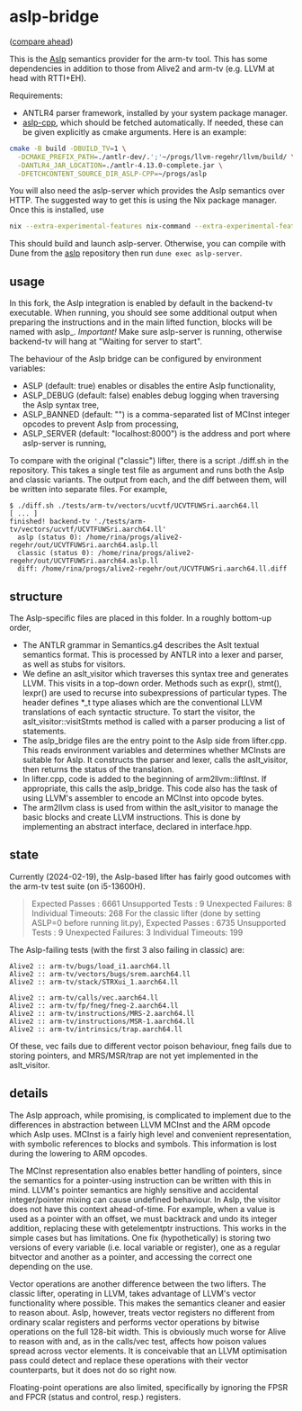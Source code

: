 # aslp-bridge

([compare ahead](https://github.com/regehr/alive2/compare/arm-tv...katrinafyi:alive2:aslp))

This is the [Aslp](https://github.com/UQ-PAC/aslp) semantics provider for the arm-tv tool.
This has some dependencies in addition to those from Alive2 and arm-tv (e.g. LLVM at head with RTTI+EH).

Requirements:
- ANTLR4 parser framework, installed by your system package manager.
- [aslp-cpp](https://github.com/UQ-PAC/aslp/tree/partial_eval/aslp-cpp), which should be fetched automatically.
If needed, these can be given explicitly as cmake arguments. Here is an example:
```bash
cmake -B build -DBUILD_TV=1 \
  -DCMAKE_PREFIX_PATH=./antlr-dev/.';'~/progs/llvm-regehr/llvm/build/ \
  -DANTLR4_JAR_LOCATION=./antlr-4.13.0-complete.jar \
  -DFETCHCONTENT_SOURCE_DIR_ASLP-CPP=~/progs/aslp 
```

You will also need the aslp-server which provides the Aslp semantics over HTTP.
The suggested way to get this is using the Nix package manager. Once this is installed, use
```bash
nix --extra-experimental-features nix-command --extra-experimental-features flakes shell github:katrinafyi/pac-nix#aslp --command aslp-server 
```
This should build and launch aslp-server.
Otherwise, you can compile with Dune from the [aslp](https://github.com/UQ-PAC/aslp) repository then run `dune exec aslp-server`.

## usage

In this fork, the Aslp integration is enabled by default in the backend-tv executable.
When running, you should see some additional output when preparing the instructions and
in the main lifted function, blocks will be named with aslp\_.
*Important!* Make sure aslp-server is running, otherwise backend-tv will hang at "Waiting for server to start".

The behaviour of the Aslp bridge can be configured by environment variables:
- ASLP (default: true) enables or disables the entire Aslp functionality,
- ASLP\_DEBUG (default: false) enables debug logging when traversing the Aslp syntax tree,
- ASLP\_BANNED (default: "") is a comma-separated list of MCInst integer opcodes to prevent Aslp from processing,
- ASLP\_SERVER (default: "localhost:8000") is the address and port where aslp-server is running,

To compare with the original ("classic") lifter, there is a script ./diff.sh in the repository.
This takes a single test file as argument and runs both the Aslp and classic variants.
The output from each, and the diff between them, will be written into separate files.
For example,
```bash-session
$ ./diff.sh ./tests/arm-tv/vectors/ucvtf/UCVTFUWSri.aarch64.ll
[ ... ]
finished! backend-tv './tests/arm-tv/vectors/ucvtf/UCVTFUWSri.aarch64.ll'
  aslp (status 0): /home/rina/progs/alive2-regehr/out/UCVTFUWSri.aarch64.aslp.ll
  classic (status 0): /home/rina/progs/alive2-regehr/out/UCVTFUWSri.aarch64.aslp.ll
  diff: /home/rina/progs/alive2-regehr/out/UCVTFUWSri.aarch64.ll.diff
```

## structure

The Aslp-specific files are placed in this folder. In a roughly bottom-up order,
- The ANTLR grammar in Semantics.g4 describes the Aslt textual semantics format. This is processed by ANTLR into a lexer and parser, as well as stubs for visitors.
- We define an aslt\_visitor which traverses this syntax tree and generates LLVM.
  This visits in a top-down order. Methods such as expr(), stmt(), lexpr() are used to recurse into subexpressions of particular types.
  The header defines \*\_t type aliases which are the conventional LLVM translations of each syntactic structure.
  To start the visitor, the aslt\_visitor::visitStmts method is called with a parser producing a list of statements.
- The aslp\_bridge files are the entry point to the Aslp side from lifter.cpp.
  This reads environment variables and determines whether MCInsts are suitable for Aslp.
  It constructs the parser and lexer, calls the aslt\_visitor, then returns the status of the translation.
- In lifter.cpp, code is added to the beginning of arm2llvm::liftInst.
  If appropriate, this calls the aslp\_bridge.
  This code also has the task of using LLVM's assembler to encode an MCInst into opcode bytes.
- The arm2llvm class is used from within the aslt\_visitor to manage the basic blocks and create LLVM instructions.
  This is done by implementing an abstract interface, declared in interface.hpp.

## state
Currently (2024-02-19), the Aslp-based lifter has fairly good outcomes with the arm-tv test suite (on i5-13600H).
>  Expected Passes    : 6661
>  Unsupported Tests  : 9
>  Unexpected Failures: 8
>  Individual Timeouts: 268
For the classic lifter (done by setting ASLP=0 before running lit.py),
>  Expected Passes    : 6735
>  Unsupported Tests  : 9
>  Unexpected Failures: 3
>  Individual Timeouts: 199

The Aslp-failing tests (with the first 3 also failing in classic) are:
```
Alive2 :: arm-tv/bugs/load_i1.aarch64.ll
Alive2 :: arm-tv/vectors/bugs/srem.aarch64.ll
Alive2 :: arm-tv/stack/STRXui_1.aarch64.ll

Alive2 :: arm-tv/calls/vec.aarch64.ll
Alive2 :: arm-tv/fp/fneg/fneg-2.aarch64.ll
Alive2 :: arm-tv/instructions/MRS-2.aarch64.ll
Alive2 :: arm-tv/instructions/MSR-1.aarch64.ll
Alive2 :: arm-tv/intrinsics/trap.aarch64.ll
```
Of these, vec fails due to different vector poison behaviour, fneg fails due to storing pointers,
and MRS/MSR/trap are not yet implemented in the aslt\_visitor.

## details

The Aslp approach, while promising, is complicated to implement due to the differences in abstraction between LLVM MCInst and the ARM opcode
which Aslp uses.
MCInst is a fairly high level and convenient representation, with symbolic references to blocks and symbols.
This information is lost during the lowering to ARM opcodes.

The MCInst representation also enables better handling of pointers, since the semantics for a pointer-using instruction
can be written with this in mind.
LLVM's pointer semantics are highly sensitive and accidental integer/pointer mixing can cause undefined behaviour.
In Aslp, the visitor does not have this context ahead-of-time.
For example, when a value is used as a pointer with an offset, we must backtrack and undo its integer addition,
replacing these with getelementptr instructions.
This works in the simple cases but has limitations.
One fix (hypothetically) is storing two versions of every variable (i.e. local variable or register),
one as a regular bitvector and another as a pointer, and accessing the correct one depending on the use.

Vector operations are another difference between the two lifters.
The classic lifter, operating in LLVM, takes advantage of LLVM's vector functionality where possible.
This makes the semantics cleaner and easier to reason about.
Aslp, however, treats vector registers no different from ordinary scalar registers and performs vector operations by
bitwise operations on the full 128-bit width.
This is obviously much worse for Alive to reason with and, as in the calls/vec test, affects how poison values spread across vector elements. 
It is conceivable that an LLVM optimisation pass could detect and replace these operations with their vector counterparts,
but it does not do so right now.

Floating-point operations are also limited, specifically by ignoring the FPSR and FPCR (status and control, resp.) registers.
